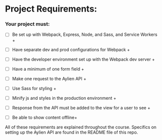 # Project Requirements:

### Your project must:

- [ ] Be set up with Webpack, Express, Node, and Sass, and Service Workers + 

- [ ] Have separate dev and prod configurations for Webpack +

- [ ] Have the developer environment set up with the Webpack dev server +

- [ ] Have a minimum of one form field +

- [ ] Make one request to the Aylien API +

- [ ] Use Sass for styling +

- [ ] Minify js and styles in the production environment +

- [ ] Response from the API must be added to the view for a user to see +

- [ ] Be able to show content offline+

All of these requirements are explained throughout the course. Specifics on setting up the Aylien API are found in the README file of this repo.
